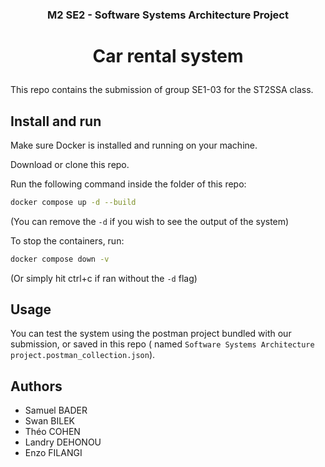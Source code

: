 ### <p align="center">M2 SE2 - Software Systems Architecture Project</p>

# <p align="center">Car rental system</p>

This repo contains the submission of group SE1-03 for the ST2SSA class.

## Install and run

Make sure Docker is installed and running on your machine.

Download or clone this repo.

Run the following command inside the folder of this repo:

```Bash
docker compose up -d --build
```

(You can remove the `-d` if you wish to see the output of the system)

To stop the containers, run:

```Bash
docker compose down -v
```

(Or simply hit ctrl+c if ran without the `-d` flag)

## Usage

You can test the system using the postman project bundled with our submission, or saved in this repo (
named `Software Systems Architecture project.postman_collection.json`).

## Authors

- Samuel BADER
- Swan BILEK
- Théo COHEN
- Landry DEHONOU
- Enzo FILANGI

        
